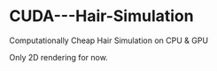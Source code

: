 # CUDA---Hair-Simulation
Computationally Cheap Hair Simulation on CPU & GPU

Only 2D rendering for now.

